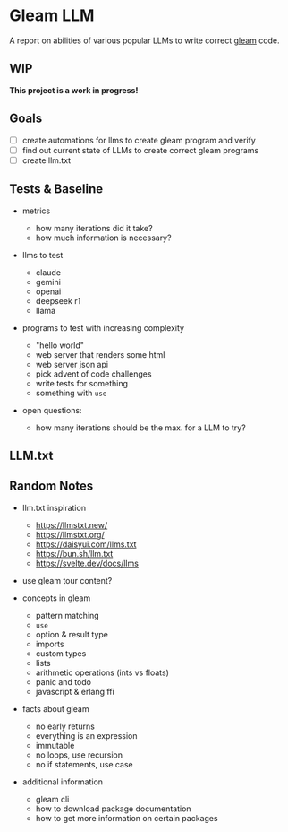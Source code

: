 # Gleam LLM

A report on abilities of various popular LLMs to write correct [gleam](https://gleam.run/) code.

## WIP

**This project is a work in progress!**

## Goals

- [ ] create automations for llms to create gleam program and verify
- [ ] find out current state of LLMs to create correct gleam programs
- [ ] create llm.txt

## Tests & Baseline

- metrics
  - how many iterations did it take?
  - how much information is necessary?

- llms to test
  - claude
  - gemini
  - openai
  - deepseek r1
  - llama

- programs to test with increasing complexity
  - "hello world"
  - web server that renders some html
  - web server json api
  - pick advent of code challenges
  - write tests for something
  - something with `use`

- open questions:
  - how many iterations should be the max. for a LLM to try?

## LLM.txt

## Random Notes

- llm.txt inspiration
  - https://llmstxt.new/
  - https://llmstxt.org/
  - https://daisyui.com/llms.txt
  - https://bun.sh/llm.txt
  - https://svelte.dev/docs/llms

- use gleam tour content?
- concepts in gleam
  - pattern matching
  - `use`
  - option & result type
  - imports
  - custom types
  - lists
  - arithmetic operations (ints vs floats)
  - panic and todo
  - javascript & erlang ffi
- facts about gleam
  - no early returns
  - everything is an expression
  - immutable
  - no loops, use recursion
  - no if statements, use case
- additional information
  - gleam cli
  - how to download package documentation
  - how to get more information on certain packages
